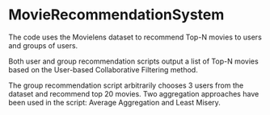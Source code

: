 # MovieRecommendationSystem
The code uses the Movielens dataset to recommend Top-N movies to users and groups of users.

Both user and group recommendation scripts output a list of Top-N movies based on the User-based Collaborative Filtering method. 

The group recommendation script arbitrarily chooses 3 users from the dataset and recommend top 20 movies. Two aggregation approaches have been used in the script: Average Aggregation and Least Misery.  
